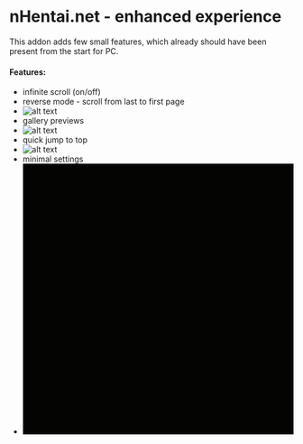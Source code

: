 # nHentai.net - enhanced experience

This addon adds few small features, which already should have been present from the start for PC.

#### Features:
 - infinite scroll (on/off)
 - reverse mode - scroll from last to first page
 - ![alt text](https://raw.githubusercontent.com/bunch-of-fluff/nhentai-firefox-extension/main/readme/infiscroll.gif)
 - gallery previews
 - ![alt text](https://raw.githubusercontent.com/bunch-of-fluff/nhentai-firefox-extension/main/readme/previews.gif)
 - quick jump to top
 - ![alt text](https://raw.githubusercontent.com/bunch-of-fluff/nhentai-firefox-extension/main/readme/scrolltop.gif)
 - minimal settings
 - ![alt text](https://raw.githubusercontent.com/bunch-of-fluff/nhentai-firefox-extension/main/readme/settings.gif)
 
